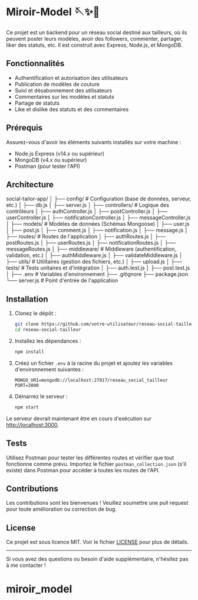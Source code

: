# Miroir-Model 🪡✨🚀

Ce projet est un backend pour un réseau social destiné aux tailleurs, où ils peuvent poster leurs modèles, avoir des followers, commenter, partager, liker des statuts, etc. Il est construit avec Express, Node.js, et MongoDB.

## Fonctionnalités

- Authentification et autorisation des utilisateurs
- Publication de modèles de couture
- Suivi et désabonnement des utilisateurs
- Commentaires sur les modèles et statuts
- Partage de statuts
- Like et dislike des statuts et des commentaires

## Prérequis

Assurez-vous d'avoir les éléments suivants installés sur votre machine :

- Node.js Express (v14.x ou supérieur)
- MongoDB (v4.x ou supérieur)
- Postman (pour tester l'API)

## Architecture

social-tailor-app/
│
├── config/                  # Configuration (base de données, serveur, etc.)
│   ├── db.js
│   ├── server.js
│
├── controllers/             # Logique des contrôleurs
│   ├── authController.js
│   ├── postController.js
│   ├── userController.js
│   ├── notificationController.js
│   ├── messageController.js
│
├── models/                  # Modèles de données (Schémas Mongoose)
│   ├── user.js
│   ├── post.js
│   ├── comment.js
│   ├── notification.js
│   ├── message.js
│
├── routes/                  # Routes de l'application
│   ├── authRoutes.js
│   ├── postRoutes.js
│   ├── userRoutes.js
│   ├── notificationRoutes.js
│   ├── messageRoutes.js
│
├── middleware/              # Middleware (authentification, validation, etc.)
│   ├── authMiddleware.js
│   ├── validateMiddleware.js
│
├── utils/                   # Utilitaires (gestion des fichiers, etc.)
│   ├── upload.js
│
├── tests/                   # Tests unitaires et d'intégration
│   ├── auth.test.js
│   ├── post.test.js
│
├── .env                     # Variables d'environnement
├── .gitignore
├── package.json
└── server.js                # Point d'entrée de l'application


## Installation

1. Clonez le dépôt :
    ```bash
    git clone https://github.com/votre-utilisateur/reseau-social-tailleur.git
    cd reseau-social-tailleur
    ```

2. Installez les dépendances :
    ```bash
    npm install
    ```

3. Créez un fichier `.env` à la racine du projet et ajoutez les variables d'environnement suivantes :
    ```env
    MONGO_URI=mongodb://localhost:27017/reseau_social_tailleur
    PORT=3000
    ```

4. Démarrez le serveur :
    ```bash
    npm start
    ```

Le serveur devrait maintenant être en cours d'exécution sur [http://localhost:3000](http://localhost:3000).

## Tests

Utilisez Postman pour tester les différentes routes et vérifier que tout fonctionne comme prévu. Importez le fichier `postman_collection.json` (s'il existe) dans Postman pour accéder à toutes les routes de l'API.

## Contributions

Les contributions sont les bienvenues ! Veuillez soumettre une pull request pour toute amélioration ou correction de bug.

## License

Ce projet est sous licence MIT. Voir le fichier [LICENSE](LICENSE) pour plus de détails.

---

Si vous avez des questions ou besoin d'aide supplémentaire, n'hésitez pas à me contacter !
# miroir_model
